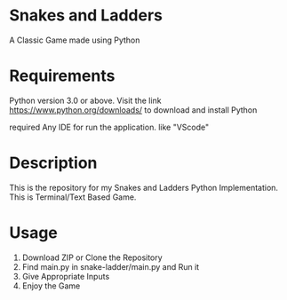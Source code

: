 # Snakes and Ladders

A Classic Game made using Python

# Requirements

Python version 3.0 or above. Visit the link https://www.python.org/downloads/ to download and install Python

required Any IDE for run the application. like "VScode"

# Description

This is the repository for my Snakes and Ladders Python Implementation.
This is Terminal/Text Based Game.

# Usage

1. Download ZIP or Clone the Repository
2. Find main.py in snake-ladder/main.py and Run it
3. Give Appropriate Inputs
4. Enjoy the Game
